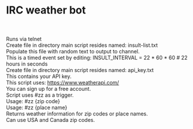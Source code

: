 # IRC weather bot<br><br>
Runs via telnet<br>
Create file in directory main script resides named: insult-list.txt<br>
Populate this file with random text to output to channel.<br>
This is a timed event set by editing: INSULT_INTERVAL = 22 * 60 * 60  # 22 hours in seconds<br>
Create file in directory main script resides named: api_key.txt<br>
This contains your API key.<br>
This script uses: https://www.weatherapi.com/<br>
You can sign up for a free account.<br>
Script uses #zz as a trigger.<br>
Usage: #zz {zip code}<br>
Usage: #zz {place name}<br>
Returns weather information for zip codes or place names.<br>
Can use USA and Canada zip codes.<br>
